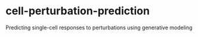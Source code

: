 # cell-perturbation-prediction
Predicting single-cell responses to perturbations using generative modeling
